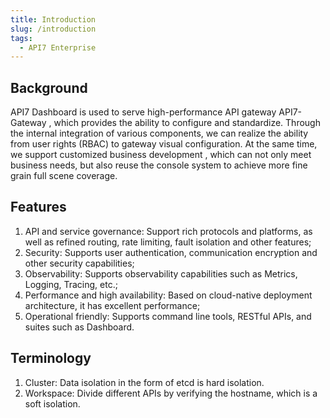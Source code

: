 ```yaml
---
title: Introduction
slug: /introduction
tags:
  - API7 Enterprise
---
```


## Background

API7 Dashboard is used to serve high-performance API gateway API7-Gateway , which provides the ability to configure and standardize. Through the internal integration of various components, we can realize the ability from user rights (RBAC) to gateway visual configuration. At the same time, we support customized business development , which can not only meet business needs, but also reuse the console system to achieve more fine grain full scene coverage.

## Features

1. API and service governance: Support rich protocols and platforms, as well as refined routing, rate limiting, fault isolation and other features;
2. Security: Supports user authentication, communication encryption and other security capabilities;
3. Observability: Supports observability capabilities such as Metrics, Logging, Tracing, etc.;
4. Performance and high availability: Based on cloud-native deployment architecture, it has excellent performance;
5. Operational friendly: Supports command line tools, RESTful APIs, and suites such as Dashboard.

## Terminology

1. Cluster: Data isolation in the form of etcd is hard isolation.
2. Workspace: Divide different APIs by verifying the hostname, which is a soft isolation.
